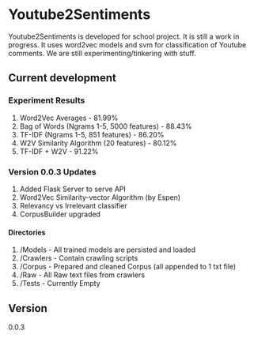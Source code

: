 # Youtube2Sentiments
Youtube2Sentiments is developed for school project. It is still a work in progress.
It uses word2vec models and svm for classification of Youtube comments. We are still
experimenting/tinkering with stuff.


## Current development

### Experiment Results

1. Word2Vec Averages - 81.99%
2. Bag of Words (Ngrams 1-5, 5000 features) - 88.43%
3. TF-IDF (Ngrams 1-5, 851 features) - 86.20%
4. W2V Similarity Algorithm	(20 features) - 80.12%
5. TF-IDF + W2V - 91.22%

### Version 0.0.3 Updates
1. Added Flask Server to serve API
2. Word2Vec Similarity-vector Algorithm (by Espen)
3. Relevancy vs Irrelevant classifier
4. CorpusBuilder upgraded


#### Directories
1. /Models - All trained models are persisted and loaded
2. /Crawlers - Contain crawling scripts 
3. /Corpus - Prepared and cleaned Corpus (all appended to 1 txt file)
4. /Raw - All Raw text files from crawlers 
5. /Tests - Currently Empty


## Version
0.0.3